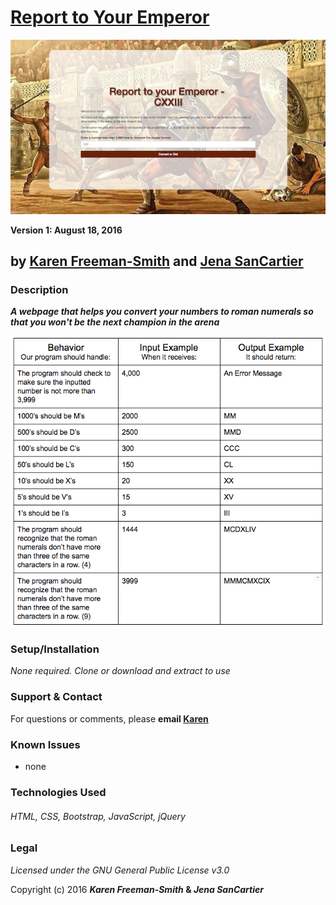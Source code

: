 # [Report to Your Emperor](http://karenfreemansmith.github.io/romannumbers)
![project screenshot](/img/screenshot.jpg)

__Version 1: August 18, 2016__
## by [Karen Freeman-Smith](https://karenfreemansmith.github.io) and [Jena SanCartier](https://jenasancartier.github.io/portfolio-page)

### Description
__*A webpage that helps you convert your numbers to roman numerals so that you won't be the next champion in the arena*__

![project requirements](/img/specs.png)

### Setup/Installation
*None required. Clone or download and extract to use*

### Support & Contact
For questions or comments, please __email [Karen](karenfreemansmith@gmail.com)__

### Known Issues
* none

### Technologies Used
###### HTML, CSS, Bootstrap, JavaScript, jQuery

### Legal
*Licensed under the GNU General Public License v3.0*

Copyright (c) 2016 **_Karen Freeman-Smith_ & _Jena SanCartier_**
